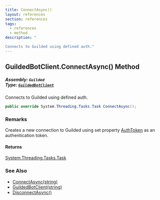 ```yaml
---
title: ConnectAsync()
layout: references
section: references
tags:
  - references
  - method
description: "

Connects to Guilded using defined auth."
---
```


## GuildedBotClient.ConnectAsync() Method
##### **Assembly:** `Guilded`<br/>**Type:** [`GuildedBotClient`](GuildedBotClient 'Guilded.GuildedBotClient')

Connects to Guilded using defined auth.

```csharp
public override System.Threading.Tasks.Task ConnectAsync();
```

### Remarks
  
Creates a new connection to Guilded using set property [AuthToken](GuildedBotClient.AuthToken 'Guilded.GuildedBotClient.AuthToken') as an authentication token.

#### Returns
[System.Threading.Tasks.Task](https://docs.microsoft.com/en-us/dotnet/api/System.Threading.Tasks.Task 'System.Threading.Tasks.Task')

### See Also
- [ConnectAsync(string)](GuildedBotClient.ConnectAsync(string) 'Guilded.GuildedBotClient.ConnectAsync(string)')
- [GuildedBotClient(string)](GuildedBotClient.GuildedBotClient(string) 'Guilded.GuildedBotClient.GuildedBotClient(string)')
- [DisconnectAsync()](AbstractGuildedClient.DisconnectAsync() 'Guilded.AbstractGuildedClient.DisconnectAsync()')